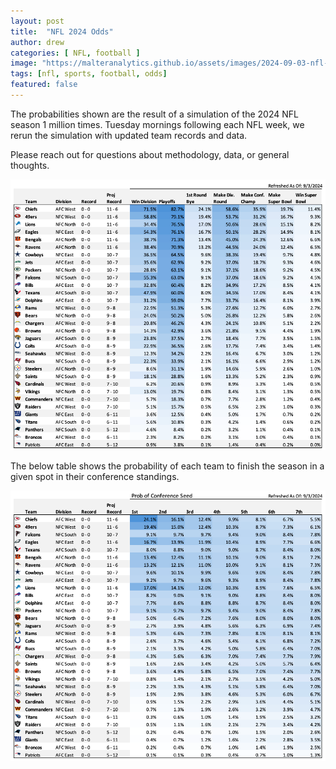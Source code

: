 ```yaml
---
layout: post
title:  "NFL 2024 Odds"
author: drew
categories: [ NFL, football ]
image: "https://malteranalytics.github.io/assets/images/2024-09-03-nfl-odds-2024/image2.png"
tags: [nfl, sports, football, odds]
featured: false
---
```



The probabilities shown are the result of a simulation of the 2024 NFL season 1 million times. Tuesday mornings following each NFL week, we rerun the simulation with updated team records and data.  


Please reach out for questions about methodology, data, or general thoughts. 


![plot of chunk unnamed-chunk-1](/assets/images/2024-09-03-nfl-odds-2024/image2.png) 



The below table shows the probability of each team to finish the season in a given spot in their conference standings.  
  

![plot of chunk unnamed-chunk-1](/assets/images/2024-09-03-nfl-odds-2024/image1.png) 

